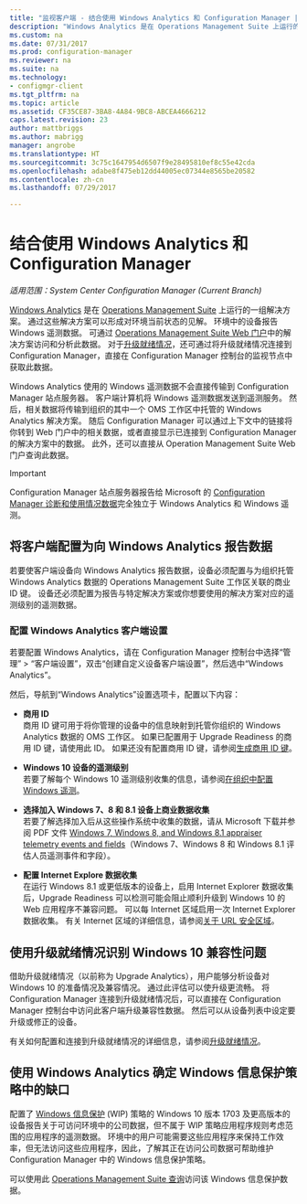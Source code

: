 ```yaml
---
title: "监视客户端 - 结合使用 Windows Analytics 和 Configuration Manager | Microsoft Docs"
description: "Windows Analytics 是在 Operations Management Suite 上运行的一组解决方案，借助这些解决方案，可以利用环境中的设备报告的 Windows 遥测数据获取关于环境当前状态的宝贵见解。"
ms.custom: na
ms.date: 07/31/2017
ms.prod: configuration-manager
ms.reviewer: na
ms.suite: na
ms.technology:
- configmgr-client
ms.tgt_pltfrm: na
ms.topic: article
ms.assetid: CF35CE87-3BA8-4A84-9BC8-ABCEA4666212
caps.latest.revision: 23
author: mattbriggs
ms.author: mabrigg
manager: angrobe
ms.translationtype: HT
ms.sourcegitcommit: 3c75c1647954d6507f9e28495810ef8c55e42cda
ms.openlocfilehash: adabe8f475eb12dd44005ec07344e8565be20582
ms.contentlocale: zh-cn
ms.lasthandoff: 07/29/2017

---
```


# <a name="use-windows-analytics-with-configuration-manager"></a>结合使用 Windows Analytics 和 Configuration Manager

*适用范围：System Center Configuration Manager (Current Branch)*

[Windows Analytics](https://www.microsoft.com/en-us/WindowsForBusiness/windows-analytics) 是在 [Operations Management Suite](/azure/operations-management-suite/operations-management-suite-overview) 上运行的一组解决方案。 通过这些解决方案可以形成对环境当前状态的见解。 环境中的设备报告 Windows 遥测数据。 可通过 [Operations Management Suite Web 门户](https://mms.microsoft.com)中的解决方案访问和分析此数据。 对于[升级就绪情况](/sccm/core/clients/manage/upgrade/upgrade-analytics)，还可通过将升级就绪情况连接到 Configuration Manager，直接在 Configuration Manager 控制台的监视节点中获取此数据。

Windows Analytics 使用的 Windows 遥测数据不会直接传输到 Configuration Manager 站点服务器。 客户端计算机将 Windows 遥测数据发送到遥测服务。 然后，相关数据将传输到组织的其中一个 OMS 工作区中托管的 Windows Analytics 解决方案。 随后 Configuration Manager 可以通过上下文中的链接将你转到 Web 门户中的相关数据，或者直接显示已连接到 Configuration Manager 的解决方案中的数据。 此外，还可以直接从 Operation Management Suite Web 门户查询此数据。

>[!Important]
>Configuration Manager 站点服务器报告给 Microsoft 的 [Configuration Manager 诊断和使用情况数据](../../plan-design/diagnostics/diagnostics-and-usage-data.md)完全独立于 Windows Analytics 和 Windows 遥测。

## <a name="configure-clients-to-report-data-to-windows-analytics"></a>将客户端配置为向 Windows Analytics 报告数据

若要使客户端设备向 Windows Analytics 报告数据，设备必须配置与为组织托管 Windows Analytics 数据的 Operations Management Suite 工作区关联的商业 ID 键。 设备还必须配置为报告与特定解决方案或你想要使用的解决方案对应的遥测级别的遥测数据。 

### <a name="configure-windows-analytics-client-settings"></a>配置 Windows Analytics 客户端设置
若要配置 Windows Analytics，请在 Configuration Manager 控制台中选择“管理” > “客户端设置”，双击“创建自定义设备客户端设置”，然后选中“Windows Analytics”。  

然后，导航到“Windows Analytics”设置选项卡，配置以下内容：
  -  **商用 ID**  
商用 ID 键可用于将你管理的设备中的信息映射到托管你组织的 Windows Analytics 数据的 OMS 工作区。 如果已配置用于 Upgrade Readiness 的商用 ID 键，请使用此 ID。 如果还没有配置商用 ID 键，请参阅[生成商用 ID 键]( https://technet.microsoft.com/itpro/windows/deploy/upgrade-readiness-get-started#generate-your-commercial-id-key)。

  -  **Windows 10 设备的遥测级别**   
若要了解每个 Windows 10 遥测级别收集的信息，请参阅[在组织中配置 Windows 遥测](https://technet.microsoft.com/itpro/windows/manage/configure-windows-telemetry-in-your-organization#telemetry-levels)。

  -  **选择加入 Windows 7、8 和 8.1 设备上商业数据收集**   
若要了解选择加入后从这些操作系统中收集的数据，请从 Microsoft 下载并参阅 PDF 文件 [Windows 7, Windows 8, and Windows 8.1 appraiser telemetry events and fields](https://go.microsoft.com/fwlink/?LinkID=822965)（Windows 7、Windows 8 和 Windows 8.1 评估人员遥测事件和字段）。

  -  **配置 Internet Explore 数据收集**  
在运行 Windows 8.1 或更低版本的设备上，启用 Internet Explorer 数据收集后，Upgrade Readiness 可以检测可能会阻止顺利升级到 Windows 10 的 Web 应用程序不兼容问题。 可以每 Internet 区域启用一次 Internet Explorer 数据收集。 有关 Internet 区域的详细信息，请参阅[关于 URL 安全区域](https://msdn.microsoft.com/library/ms537183(v=vs.85).aspx)。

## <a name="use-upgrade-readiness-to-identify-windows-10-compatibility-issues"></a>使用升级就绪情况识别 Windows 10 兼容性问题

借助升级就绪情况（以前称为 Upgrade Analytics），用户能够分析设备对 Windows 10 的准备情况及兼容情况。 通过此评估可以使升级更流畅。 将 Configuration Manager 连接到升级就绪情况后，可以直接在 Configuration Manager 控制台中访问此客户端升级兼容性数据。 然后可以从设备列表中设定要升级或修正的设备。

有关如何配置和连接到升级就绪情况的详细信息，请参阅[升级就绪情况](../../clients/manage/upgrade/upgrade-analytics.md)。

## <a name="use-windows-analytics-to-identify-gaps-in-windows-information-protection-policies"></a>使用 Windows Analytics 确定 Windows 信息保护策略中的缺口

配置了 [Windows 信息保护](https://docs.microsoft.com/en-us/windows/threat-protection/windows-information-protection/protect-enterprise-data-using-wip) (WIP) 策略的 Windows 10 版本 1703 及更高版本的设备报告关于可访问环境中的公司数据，但不属于 WIP 策略应用程序规则考虑范围的应用程序的遥测数据。 环境中的用户可能需要这些应用程序来保持工作效率，但无法访问这些应用程序，因此，了解其正在访问公司数据可帮助维护 Configuration Manager 中的 Windows 信息保护策略。 

可以使用此 [Operations Management Suite 查询](https://go.microsoft.com/fwlink/?linkid=849952)访问该 Windows 信息保护数据。
